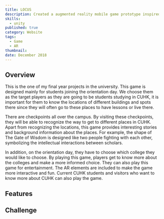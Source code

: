```yaml
---
title: LOCUS
description: Created a augmented reality mobile game prototype inspired by Pokemon Go with Unity.
skills:
  - unity
published: true
category: Website
tags:
  - Game
  - AR
thumbnail:
date: December 2018
---
```


## Overview

This is the one of my final year projects in the university. This game is designed mainly for students joining the orientation day. We choose them as the target players as they are going to be students studying in CUHK, it is important for them to
know the locations of different buildings and spots there since they will often go to these
places to have lessons or live there.

There are checkpoints all over the campus. By visiting
these checkpoints, they will be able to recognize the way to get to different places in CUHK.
Apart from recognizing the locations, this game provides interesting stories and background
information about the places. For example, the shape of The Gate of Wisdom is designed like
two people fighting with each other, symbolizing the intellectual interactions between
scholars.

In addition, on the orientation day, they have to choose which college they would
like to choose. By playing this game, players get to know more about the colleges and make a
more informed choice. They can also play this game for entertainment. The AR elements are
included to make the game more interactive and fun. Current CUHK students and visitors
who want to know more about CUHK can also play the game.

## Features

## Challenge
